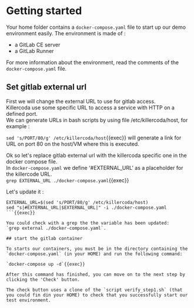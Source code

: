 # Getting started

Your home folder contains a `docker-compose.yaml` file to start up our demo environment easily.
The environment is made of :
- a GitLab CE server
- a GitLab Runner

For more information about the environment, read the comments of the `docker-compose.yaml` file.  

## Set gitlab external url

First we will change the external URL to use for gitlab access.   
Killercoda use some specific URL to access a service with HTTP on a defined port.  
We can generate URLs in bash scripts by using file /etc/killercoda/host, for example :  

`sed 's/PORT/80/g' /etc/killercoda/host`{{exec}} will generate a link for URL on port 80 on the host/VM where this is executed.  

Ok so let's replace gitlab external url with the killercoda specific one in the docker compose file.  
In `docker-compose.yaml` we define '#EXTERNAL_URL' as a placeholder for the killercode URL.  
`grep EXTERNAL_URL ./docker-compose.yaml`{{exec}}  

Let's update it :  

``` 
EXTERNAL_URL=$(sed 's/PORT/80/g' /etc/killercoda/host)
sed "s|#EXTERNAL_URL|$EXTERNAL_URL|" -i ./docker-compose.yaml
```{{exec}}

You could check with a grep the the variable has been updated:  
`grep external ./docker-compose.yaml`.  

## start the gitlab container

To starts our containers, you must be in the directory containing the `docker-compose.yaml` (in your HOME) and run the following command:  

`docker-compose up -d`{{exec}}

After this command has finished, you can move on to the next step by clicking the 'Check' button.  

The check button uses a clone of the `script verify_step1.sh` (that you could fin din your HOME) to check that you successfully start our test environment.
